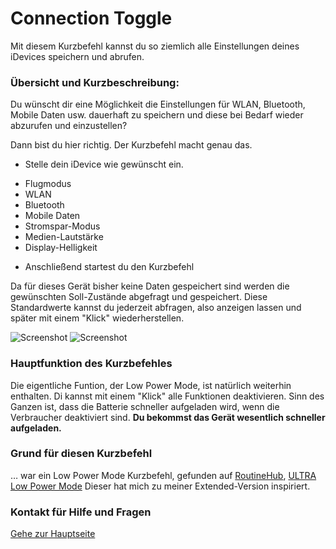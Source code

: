 # Connection Toggle

Mit diesem Kurzbefehl kannst du so ziemlich alle Einstellungen deines iDevices speichern und abrufen.

###  Übersicht und Kurzbeschreibung:

Du wünscht dir eine Möglichkeit die Einstellungen für WLAN, Bluetooth, Mobile Daten usw. dauerhaft zu speichern und diese bei Bedarf wieder abzurufen und einzustellen?

Dann bist du hier richtig. Der Kurzbefehl macht genau das.

+ Stelle dein iDevice wie gewünscht ein.
 - Flugmodus
 - WLAN
 - Bluetooth
 - Mobile Daten
 - Stromspar-Modus
 - Medien-Lautstärke
 - Display-Helligkeit
+ Anschließend startest du den Kurzbefehl

Da für dieses Gerät bisher keine Daten gespeichert sind werden die gewünschten Soll-Zustände abgefragt und gespeichert.
Diese Standardwerte kannst du jederzeit abfragen, also anzeigen lassen und später mit einem "Klick" wiederherstellen.

![Screenshot](https://github.com/P8DFxKfyJB/MeinUpdatKit/blob/master/Meine-UpdateKit-Kurzbefehle/Connection%20Toggle%20🛠/Screenshot_Connection_Toggle1.png?resize=200) ![Screenshot](https://github.com/P8DFxKfyJB/MeinUpdatKit/blob/master/Meine-UpdateKit-Kurzbefehle/Connection%20Toggle%20🛠/Screenshot_Connection_Toggle2.png?resize=200)

### Hauptfunktion des Kurzbefehles

Die eigentliche Funtion, der Low Power Mode, ist natürlich weiterhin enthalten. Di kannst mit einem "Klick" alle Funktionen deaktivieren. Sinn des Ganzen ist, dass die Batterie schneller aufgeladen wird, wenn die Verbraucher deaktiviert sind. **Du bekommst das Gerät wesentlich schneller aufgeladen.**

### Grund für diesen Kurzbefehl

… war ein Low Power Mode Kurzbefehl, gefunden auf [RoutineHub](https://routinehub.co/), [ULTRA Low Power Mode](https://routinehub.co/shortcut/1887) Dieser hat mich zu meiner Extended-Version inspiriert.


### Kontakt für Hilfe und Fragen

[Gehe zur Hauptseite](https://github.com/P8DFxKfyJB/MeinUpdatKit/blob/master/README.md)
